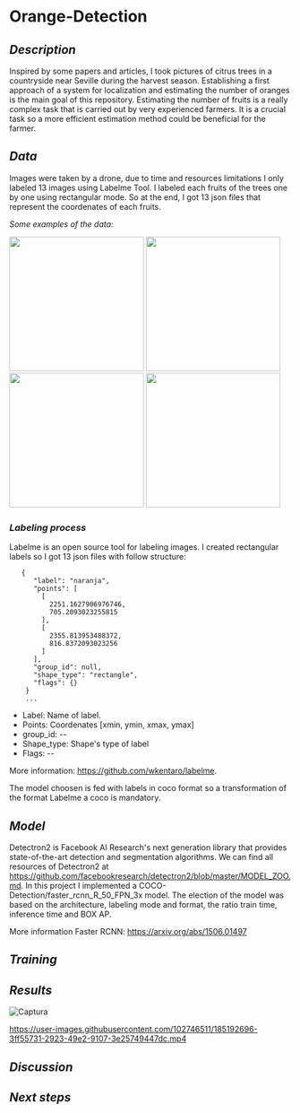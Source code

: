 # Orange-Detection

## *Description*

Inspired by some papers and articles, I took pictures of citrus trees in a countryside near Seville during the harvest season. Establishing a first approach of a system for localization and estimating the number of oranges is the main goal of this repository. Estimating the number of fruits is a really complex task that is carried out by very experienced farmers. It is a crucial task so a more efficient estimation method could be beneficial for the farmer. 

## *Data*

Images were taken by a drone, due to time and resources limitations I only labeled 13 images using Labelme Tool. I labeled each fruits of the trees one by one using rectangular mode. So at the end, I got 13 json files that represent the coordenates of each fruits.

*Some examples of the data:*

<p float="left">
  <img src="https://user-images.githubusercontent.com/102746511/185049214-bc091664-866f-473a-8054-b515afe555fc.JPG" width="240" />
  <img src="https://user-images.githubusercontent.com/102746511/185050224-416f2e01-6a88-48ee-9c4e-f7edd4191f4e.JPG" width="240" /> 
  <img src="https://user-images.githubusercontent.com/102746511/185050290-19eaa08b-a330-4e58-af20-d43381b24025.JPG" width="240" />
  <img src="https://user-images.githubusercontent.com/102746511/185050473-49a06099-0f8f-4199-9cf4-65e82666072f.JPG" width="240" />
</p>

### *Labeling process*

Labelme is an open source tool for labeling images. I created rectangular labels so I got 13 json files with follow structure:
```
   {
      "label": "naranja",
      "points": [
        [
          2251.1627906976746,
          705.2093023255815
        ],
        [
          2355.813953488372,
          816.8372093023256
        ]
      ],
      "group_id": null,
      "shape_type": "rectangle",
      "flags": {}
    }
    ...
```
- Label: Name of label.
- Points: Coordenates  [xmin, ymin, xmax, ymax]
- group_id: --
- Shape_type: Shape's type of label
- Flags: --

More information: https://github.com/wkentaro/labelme.

The model choosen is fed with labels in coco format so a transformation of the format Labelme a coco is mandatory.

## *Model*

Detectron2 is Facebook AI Research's next generation library that provides state-of-the-art detection and segmentation algorithms. We can find all resources of Detectron2 at https://github.com/facebookresearch/detectron2/blob/master/MODEL_ZOO.md. In this project I implemented a COCO-Detection/faster_rcnn_R_50_FPN_3x model. The election of the model was based on the architecture, labeling mode and format, the ratio train time, inference time and BOX AP.

More information Faster RCNN: https://arxiv.org/abs/1506.01497

## *Training*


## *Results*

![Captura](https://user-images.githubusercontent.com/102746511/185851739-19baf7b8-ca03-4097-a86d-14b367e07ee1.JPG)

https://user-images.githubusercontent.com/102746511/185192696-3ff55731-2923-49e2-9107-3e25749447dc.mp4

## *Discussion*

## *Next steps*
